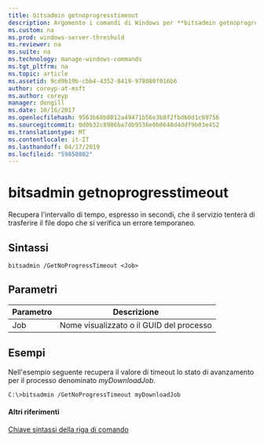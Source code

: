 ```yaml
---
title: bitsadmin getnoprogresstimeout
description: Argomento i comandi di Windows per **bitsadmin getnoprogresstimeout** -recupera il periodo di tempo, espresso in secondi, che il servizio tenterà di trasferire il file dopo che si verifica un errore temporaneo.
ms.custom: na
ms.prod: windows-server-threshold
ms.reviewer: na
ms.suite: na
ms.technology: manage-windows-commands
ms.tgt_pltfrm: na
ms.topic: article
ms.assetid: 9cd9b19b-cbb4-4352-8419-978080f016b6
author: coreyp-at-msft
ms.author: coreyp
manager: dongill
ms.date: 10/16/2017
ms.openlocfilehash: 9563b68b8012a49471b56e3b8f2fbd60d1c69756
ms.sourcegitcommit: 0d0b32c8986ba7db9536e0b8648d4ddf9b03e452
ms.translationtype: MT
ms.contentlocale: it-IT
ms.lasthandoff: 04/17/2019
ms.locfileid: "59850802"
---
```

# <a name="bitsadmin-getnoprogresstimeout"></a>bitsadmin getnoprogresstimeout



Recupera l'intervallo di tempo, espresso in secondi, che il servizio tenterà di trasferire il file dopo che si verifica un errore temporaneo.

## <a name="syntax"></a>Sintassi

```
bitsadmin /GetNoProgressTimeout <Job>
```

## <a name="parameters"></a>Parametri

|Parametro|Descrizione|
|---------|-----------|
|Job|Nome visualizzato o il GUID del processo|

## <a name="BKMK_examples"></a>Esempi

Nell'esempio seguente recupera il valore di timeout lo stato di avanzamento per il processo denominato *myDownloadJob*.
```
C:\>bitsadmin /GetNoProgressTimeout myDownloadJob
```

#### <a name="additional-references"></a>Altri riferimenti

[Chiave sintassi della riga di comando](command-line-syntax-key.md)